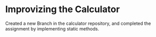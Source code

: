 # Improvizing the Calculator 

Created a new Branch in the calculator repository, and completed the assignment by implementing static methods.

